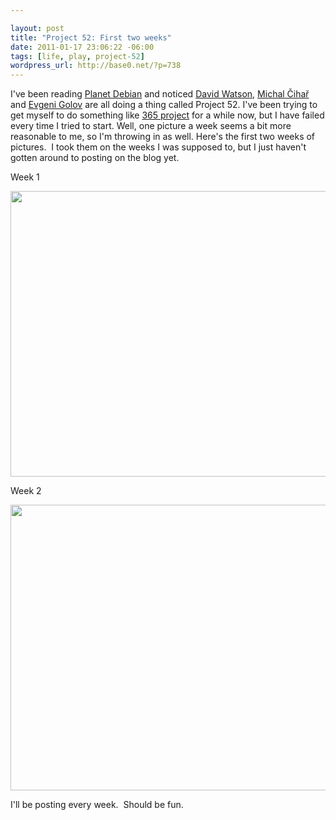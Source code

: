 ```yaml
--- 

layout: post
title: "Project 52: First two weeks"
date: 2011-01-17 23:06:22 -06:00
tags: [life, play, project-52]
wordpress_url: http://base0.net/?p=738
---
```

I've been reading <a href="http://planet.debian.org/">Planet Debian</a> and noticed <a href="http://planetwatson.co.uk/blog/2011/01/10/new-photo-challenge/">David Watson</a>, <a href="http://blog.cihar.com/archives/2011/01/10/photo-week-1/">Michal Čihař</a> and <a href="http://www.die-welt.net/2011/01/project-52-im-in/">Evgeni Golov</a> are all doing a thing called Project 52.   I've been trying to get myself to do something like <a href="http://365project.org/">365 project</a> for a while now, but I have failed every time I tried to start.  Well, one picture a week seems a bit more reasonable to me, so I'm throwing in as well.  Here's the first two weeks of pictures.  I took them on the weeks I was supposed to, but I just haven't gotten around to posting on the blog yet.

Week 1

<a rel="attachment wp-att-740" href="http://base0.net/posts/project-52-first-two-weeks/samsung-4/"><img class="alignnone size-large wp-image-740" title="Week 1: Wires and Sensors" src="http://base0.net/wp-content/uploads/2011/01/2011-01-04-12.32.19-610x457.jpg" alt="" width="610" height="457" /></a>

Week 2

<a rel="attachment wp-att-739" href="http://base0.net/posts/project-52-first-two-weeks/samsung-3/"><img class="alignnone size-large wp-image-739" title="Week 2: Veggies" src="http://base0.net/wp-content/uploads/2011/01/2011-01-14-13.19.06-e1295323333609-610x457.jpg" alt="" width="610" height="457" /></a>

I'll be posting every week.  Should be fun.
